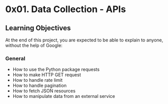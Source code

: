 # 0x01. Data Collection - APIs

## Learning Objectives
At the end of this project, you are expected to be able to explain to anyone, without the help of Google:

### General
* How to use the Python package requests
* How to make HTTP GET request
* How to handle rate limit
* How to handle pagination
* How to fetch JSON resources
* How to manipulate data from an external service